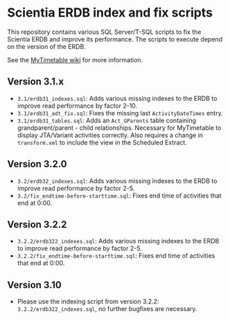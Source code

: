 Scientia ERDB index and fix scripts
===================================

This repository contains various SQL Server/T-SQL scripts to fix the Scientia ERDB and improve its performance. The scripts to execute depend on the version of the ERDB.

See the [MyTimetable wiki](https://wiki.eveoh.nl/x/SIA3) for more information.

Version 3.1.x
-------------
 
 * `3.1/erdb31_indexes.sql`: Adds various missing indexes to the ERDB to improve read performance by factor 2-10.
 * `3.1/erdb31_adt_fix.sql`: Fixes the missing last `ActivityDateTimes` entry.
 * `3.1/erdb31_tables.sql`: Adds an `Act_GParents` table containing grandparent/parent - child relationships. Necessary for MyTimetable to display JTA/Variant activities correctly. Also requires a change in `transform.xml` to include the view in the Scheduled Extract.

Version 3.2.0
-------------

 * `3.2/erdb32_indexes.sql`: Adds various missing indexes to the ERDB to improve read performance by factor 2-5.
 * `3.2/fix_endtime-before-starttime.sql`: Fixes end time of activities that end at 0:00. 

Version 3.2.2
-------------

 * `3.2.2/erdb322_indexes.sql`: Adds various missing indexes to the ERDB to improve read performance by factor 2-5. 
 * `3.2.2/fix_endtime-before-starttime.sql`: Fixes end time of activities that end at 0:00.

Version 3.10
------------

 * Please use the indexing script from version 3.2.2: `3.2.2/erdb322_indexes.sql`, no further bugfixes are necessary.

